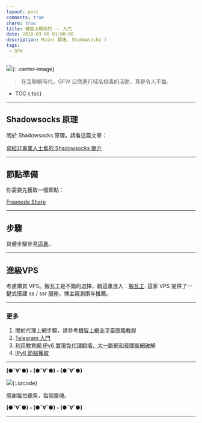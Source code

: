 ```yaml
---
layout: post
comments: true
share: true
title: 機智上網系列 -- 入门
date: 2018-03-06 01:00:00
description: Main( 翻墻, Shadowsocks )
tags:
 - GFW
---
```


![](http://telegra.ph/file/26a8bc9f9c90725f07e63.jpg){: .center-image}

> 在互聯網時代，GFW 公然進行域名投毒的活動，真是令人不齒。

* TOC
{:toc}

---

## Shadowsocks 原理

關於 Shadowsocks 原理，請看這篇文章：

[寫給非專業人士看的 Shadowsocks 簡介](http://test007.gq/ss-intro)

---

## 節點準備

你需要先獲取一個節點：

[Freenode Share](http://test007.gq/Free-node-share)

---

## 步驟

具體步驟參見[這裏](http://test007.gq/surf-the-real02)。

---

## 進級VPS ##

考慮購買 VPS。搬瓦工是不錯的選擇，戳這裏進入：[搬瓦工](https://bwh1.net/aff.php?aff=28820). 這家 VPS 提供了一鍵式搭建 ss / ssr 服務，博主親測兩年推薦。

---

### 更多

1. 關於代理上網步驟，請參考[機智上網全平臺簡略教程](http://test007.gq/surf-the-real02)
2. [Telegram 入門](http://test007.gq/Telegram)
3. [利用教育網 IPv6 實現免代理翻墻、大一斷網和夜間斷網破解](http://test007.gq/IPV6-edu)
4. [IPv6 節點獲取](http://test007.gq/IPV6-node)

---

**(●ˇ∀ˇ●) - (●ˇ∀ˇ●) - (●ˇ∀ˇ●)**

![](http://telegra.ph/file/266899c5402c9ebb14269.png){:.qrcode}

感謝每位聽衆，每個靈魂。

**(●ˇ∀ˇ●) - (●ˇ∀ˇ●) - (●ˇ∀ˇ●)**

---

